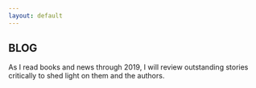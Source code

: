 ```yaml
---
layout: default
---
```


## BLOG
As I read books and news through 2019, I will review outstanding stories critically to shed light on them and the authors.

<br>



